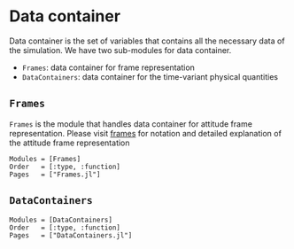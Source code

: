 # Data container

Data container is the set of variables that contains all the necessary data of the simulation. We have two sub-modules for data container.

* `Frames`: data container for frame representation
* `DataContainers`: data container for the time-variant physical quantities

## `Frames`

`Frames` is the module that handles data container for attitude frame representation. Please visit [frames](../dynamics/frames.md) for notation and detailed explanation of the attitude frame representation

```@autodocs
Modules = [Frames]
Order   = [:type, :function]
Pages   = ["Frames.jl"]
```

## `DataContainers`

```@autodocs
Modules = [DataContainers]
Order   = [:type, :function]
Pages   = ["DataContainers.jl"]
```
